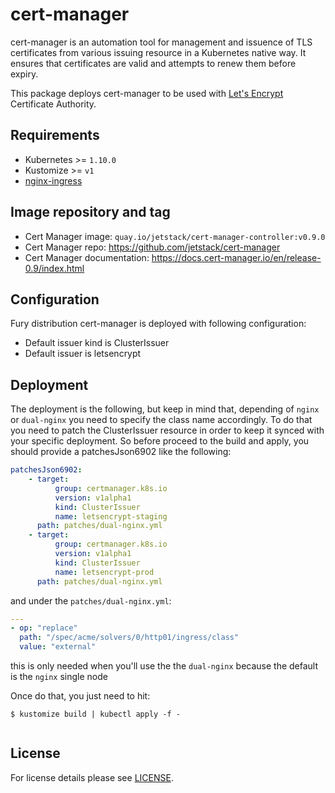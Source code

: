 # cert-manager

cert-manager is an automation tool for management and issuence of TLS
certificates from various issuing resource in a Kubernetes native way. It
ensures that certificates are valid and attempts to renew them before expiry.

This package deploys cert-manager to be used with [Let's
Encrypt](https://letsencrypt.org/) Certificate Authority.

## Requirements

-   Kubernetes >= `1.10.0`
-   Kustomize >= `v1`
-   [nginx-ingress]()

## Image repository and tag

-   Cert Manager image: `quay.io/jetstack/cert-manager-controller:v0.9.0`
-   Cert Manager repo: https://github.com/jetstack/cert-manager
-   Cert Manager documentation: https://docs.cert-manager.io/en/release-0.9/index.html

## Configuration

Fury distribution cert-manager is deployed with following configuration:

-   Default issuer kind is ClusterIssuer
-   Default issuer is letsencrypt

## Deployment

The deployment is the following, but keep in mind that, depending of `nginx` or `dual-nginx` you need to specify the class name accordingly.
To do that you need to patch the ClusterIssuer resource in order to keep it synced with your specific deployment.
So before proceed to the build and apply, you should provide a patchesJson6902 like the following:

```yml
patchesJson6902:
    - target:
          group: certmanager.k8s.io
          version: v1alpha1
          kind: ClusterIssuer
          name: letsencrypt-staging
      path: patches/dual-nginx.yml
    - target:
          group: certmanager.k8s.io
          version: v1alpha1
          kind: ClusterIssuer
          name: letsencrypt-prod
      path: patches/dual-nginx.yml
```

and under the `patches/dual-nginx.yml`:

```yml
---
- op: "replace"
  path: "/spec/acme/solvers/0/http01/ingress/class"
  value: "external"
```

this is only needed when you'll use the the `dual-nginx` because the default is the `nginx` single node

Once do that, you just need to hit:

```shell
$ kustomize build | kubectl apply -f -


```

## License

For license details please see [LICENSE](https://sighup.io/fury/license).
